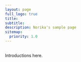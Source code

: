 ```yaml
---
layout: page
full_logo: true
title: 
subtitle: 
description: Norika's sample page
sitemap:
  priority: 1.0
---
```

<p class="describe-text"></p>
<br>
Introductions here.

<br>
<br>
<br>
<br>
<br>
<br>
<br>

